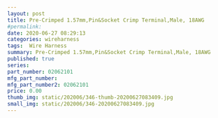 ```yaml
---
layout: post
title: Pre-Crimped 1.57mm,Pin&Socket Crimp Terminal,Male, 18AWG
#permalink: 
date: 2020-06-27 08:29:13
categories: wireharness
tags:  Wire Harness
summary: Pre-Crimped 1.57mm,Pin&Socket Crimp Terminal,Male, 18AWG
published: true 
series: 
part_number: 02062101
mfg_part_number: 
mfg_part_number2: 02062101
price: 0.00
thumb_img: static/202006/346-thumb-20200627083409.jpg
small_img: static/202006/346-20200627083409.jpg
---
```



